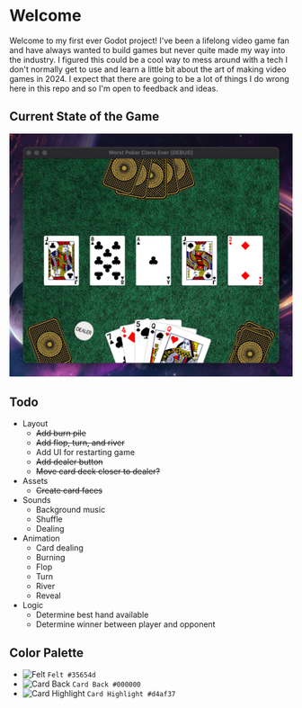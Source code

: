 # Welcome

Welcome to my first ever Godot project! I've been a lifelong video game fan and have always wanted to build games but never quite made my way into the industry. I figured this could be a cool way to mess around with a tech I don't normally get to use and learn a little bit about the art of making video games in 2024. I expect that there are going to be a lot of things I do wrong here in this repo and so I'm open to feedback and ideas.

## Current State of the Game
![Current State](./current-state.jpeg)

## Todo
- Layout
    - ~~Add burn pile~~
    - ~~Add flop, turn, and river~~
    - Add UI for restarting game
    - ~~Add dealer button~~
    - ~~Move card deck closer to dealer?~~
- Assets
    - ~~Create card faces~~
- Sounds
    - Background music
    - Shuffle
    - Dealing
- Animation
    - Card dealing
    - Burning
    - Flop
    - Turn
    - River
    - Reveal
- Logic
    - Determine best hand available
    - Determine winner between player and opponent

## Color Palette
- ![Felt](https://placehold.it/15/35654d/000000?text=.) `Felt #35654d`
- ![Card Back](https://placehold.it/15/000000/000000?text=.) `Card Back #000000`
- ![Card Highlight](https://placehold.it/15/d4af37/000000?text=.) `Card Highlight #d4af37`